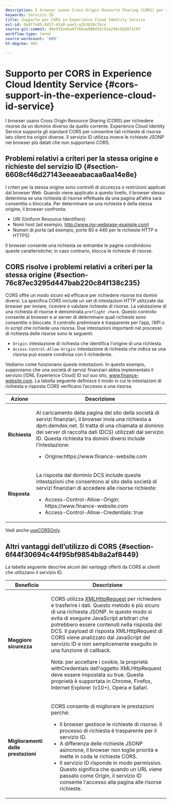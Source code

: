 ```yaml
---
description: I browser usano Cross Origin Resource Sharing (CORS) per richiedere risorse da un dominio diverso da quello corrente. Experience Cloud Identity Service supporta gli standard CORS per consentire tali richieste di risorse lato client tra origini diverse. Il servizio ID utilizza invece le richieste JSONP nei browser più datati che non supportano CORS.
keywords: Servizio ID
title: Supporto per CORS in Experience Cloud Identity Service
exl-id: 0e8ffe85-8d1f-42a0-aae3-a2b3b28c7bce
source-git-commit: 06e935a4ba4776baa900d3dc91e294c92b873c0f
workflow-type: tm+mt
source-wordcount: '609'
ht-degree: 96%

---
```


# Supporto per CORS in Experience Cloud Identity Service {#cors-support-in-the-experience-cloud-id-service}

I browser usano Cross Origin Resource Sharing (CORS) per richiedere risorse da un dominio diverso da quello corrente. Experience Cloud Identity Service supporta gli standard CORS per consentire tali richieste di risorse lato client tra origini diverse. Il servizio ID utilizza invece le richieste JSONP nei browser più datati che non supportano CORS.

## Problemi relativi a criteri per la stessa origine e richieste del servizio ID {#section-6608cf46d27143eeaeabacaa6aa14e8e}

I criteri per la stessa origine sono controlli di sicurezza o restrizioni applicati dal browser Web. Quando viene applicato a questo livello, il browser stesso determina se una richiesta di risorse effettuata da una pagina all’altra sarà consentita o bloccata. Per determinare se una richiesta è della stessa origine, il browser confronta:

* URI (Uniform Resource Identifiers)
* Nomi host (ad esempio, http://www.my-webpage-example.com)
* Numeri di porta (ad esempio, porte 80 e 440 per le richieste HTTP e HTTPS)

Il browser consente una richiesta se entrambe le pagine condividono queste caratteristiche; in caso contrario, blocca le richieste di risorse.

## CORS risolve i problemi relativi a criteri per la stessa origine {#section-76c87ec3295d447bab220c84f138c235}

CORS offre un modo sicuro ed efficace per richiedere risorse tra domini diversi. La specifica CORS include un set di intestazioni HTTP utilizzate dai browser per inviare, ricevere e valutare richieste di risorse. La valutazione di una richiesta di risorse è denominata *`preflight check`*. Questo controllo consente ai browser e ai server di determinare quali richieste sono consentite o bloccate. Il controllo preliminare è trasparente per l’app, l’API o lo script che richiede una risorsa. Due intestazioni importanti nel processo di richiesta delle risorse sono le seguenti:

* `Origin`: intestazione di richiesta che identifica l&#39;origine di una richiesta.
* `Access-Control-Allow-Origin`: intestazione di richiesta che indica se una risorsa può essere condivisa con il richiedente.

Vediamo come funzionano queste intestazioni. In questo esempio, supponiamo che una società di servizi finanziari abbia implementato il servizio [!DNL Experience Cloud] ID sul suo sito, www.finance-website.com. La tabella seguente definisce il modo in cui le intestazioni di richiesta e risposta CORS verificano l’accesso a una risorsa.

<table id="table_B004ACF52B5A4D33B1DCF7EA77BE4E6D"> 
 <thead> 
  <tr> 
   <th colname="col1" class="entry"> Azione </th> 
   <th colname="col2" class="entry"> Descrizione </th> 
  </tr> 
 </thead>
 <tbody> 
  <tr> 
   <td colname="col1"> <p> <b>Richiesta</b> </p> </td> 
   <td colname="col2"> <p>Al caricamento della pagina del sito della società di servizi finanziari, il browser invia una richiesta a <span class="codeph">dpm.demdex.net</span>. Si tratta di una chiamata al dominio dei server di raccolta dati (DCS) utilizzati dal servizio ID. Questa richiesta tra domini diversi include l’intestazione: </p> <p> 
     <ul class="simplelist"> 
      <li> <span class="codeph"> Origine:https://www.finance-website.com</span> </li> 
     </ul> </p> </td> 
  </tr> 
  <tr> 
   <td colname="col1"> <p> <b>Risposta</b> </p> </td> 
   <td colname="col2"> <p>La risposta dal dominio DCS include queste intestazioni che consentono al sito della società di servizi finanziari di accedere alle risorse richieste: </p> <p> 
     <ul class="simplelist"> 
      <li> <span class="codeph"> Access-Control-Allow-Origin: https://www.finance-website.com</span> </li> 
      <li> <span class="codeph"> Access-Control-Allow-Credentials: true</span> </li> 
     </ul> </p> </td> 
  </tr> 
 </tbody> 
</table>

Vedi anche [useCORSOnly](../library/function-vars/use-cors-only.md#reference-8a9a143d838b48d6b23329b84b13e1fa).

## Altri vantaggi dell’utilizzo di CORS {#section-6f44f30694c44f95bf9854b8a2af8449}

La tabella seguente descrive alcuni dei vantaggi offerti da CORS ai clienti che utilizzano il servizio ID.

<table id="table_AEB51A263D454F90B66E8C8D0513CF79"> 
 <thead> 
  <tr> 
   <th colname="col1" class="entry"> Beneficio </th> 
   <th colname="col2" class="entry"> Descrizione </th> 
  </tr>
 </thead>
 <tbody> 
  <tr> 
   <td colname="col1"> <p><b>Maggiore sicurezza</b> </p> </td> 
   <td colname="col2"> <p>CORS utilizza <a href="https://developer.mozilla.org/it-IT/docs/Web/API/XMLHttpRequest" format="https" scope="external"> XMLHttpRequest</a> per richiedere e trasferire i dati. Questo metodo è più sicuro di una richiesta JSONP. In questo modo si evita di eseguire JavaScript arbitrari che potrebbero essere contenuti nella risposta del DCS. Il payload di risposta XMLHttpRequest di CORS viene analizzato dal JavaScript del servizio ID e non semplicemente eseguito in una funzione di callback. </p> <p> <p>Nota: per accettare i cookie, la proprietà <span class="codeph">withCredentials </span>dell'oggetto <span class="codeph">XMLHttpRequest</span> deve essere impostata su <span class="codeph">true</span>. Questa proprietà è supportata in Chrome, Firefox, Internet Explorer (v10+), Opera e Safari. </p> </p> </td> 
  </tr> 
  <tr> 
   <td colname="col1"> <p><b>Miglioramenti delle prestazioni</b> </p> </td> 
   <td colname="col2"> <p>CORS consente di migliorare le prestazioni perché: </p> 
    <ul id="ul_EC3A178003A94D70883B914050D7C464"> 
     <li id="li_F8B44352BFBB46CDBD07AE40B9F2D0EC">Il browser gestisce le richieste di risorse. Il processo di richiesta è trasparente per il servizio ID. </li> 
     <li id="li_C63E43A4CAB84210AB6A39100E5864BE">A differenza delle richieste JSONP asincrone, il browser non toglie priorità e mette in coda le richieste CORS. </li> 
     <li id="li_1A2A15F591B84D1BAED3CFAB391EEBEC">Il servizio ID risponde in modo permissivo. Questo significa che quando un URL viene passato come <span class="codeph">Origin</span>, il servizio ID consente l'accesso alla pagina alle risorse richieste. </li> 
    </ul> </td> 
  </tr> 
 </tbody> 
</table>
